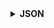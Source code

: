 <details>
  <summary><strong> JSON </strong></summary>
  
JSON là viết tắt của "JavaScript Object Notation" (Ghi chú về Đối tượng JavaScript). Đây là **một định dạng truyền tải dữ liệu** phổ biến trong lập trình và giao tiếp giữa các máy chủ và trình duyệt web, cũng như giữa các hệ thống khác nhau.
  
JSON được thiết kế để dễ đọc và dễ viết cho con người, cũng như dễ dàng để phân tích và tạo ra cho máy tính. Nó sử dụng một cú pháp nhẹ dựa trên cặp key - value, tương tự như các đối tượng và mảng trong JavaScript. 
  
Mỗi **đối tượng** JSON bao gồm một tập hợp các cặp **"key" và "value"**, trong khi mỗi mảng **JSON** là một **tập hợp các giá trị**.

Ví dụ một object (đối tượng)
```c
{ 
  "name": "John Doe",
  "age": 30,
  "city": "New York",
  "isStudent": false,
  "grades": [85, 90, 78]
}
```

<details>
<summary><strong> Các thao tác của JSON </strong></summary>
  
<details>
<summary><strong> Các kiểu dữ liệu của JSON </strong></summary>

```c
typedef enum {
JSON_NULL,
JSON_BOOLEAN,
JSON_NUMBER,
JSON_STRING,
JSON_ARRAY,
JSON_OBJECT
} JsonType;
```
    
  Trong JSON có thể chứa nhiều kiểu dữ liệu như **null, boolean, number, string, array, object** nên ta sử dụng enum để **tạo danh sách các kiểu dữ liệu nhằm phân loại và xử lý dữ liệu đúng cách** trong quá trình phân tích cú pháp (parse) hoặc truy xuất giá trị.

```c
typedef struct JsonValue {
    JsonType type;
    union {
        int boolean;
        double number;
        char *string;
        struct {
            struct JsonValue *values;
            size_t count;
        } array;
        struct {
            char **keys;
            struct JsonValue *values;
            size_t count;
        } object;
    } value;
} JsonValue;
```

Cấu trúc `JsonValue` sử dụng **struct** kết hợp với **union** để lưu trữ các **kiểu dữ liệu khác nhau trong cùng một vùng nhớ**, giúp tiết kiệm bộ nhớ. Biến `type` có kiểu `JsonType` dùng để xác định kiểu dữ liệu mà `value` đang lưu trữ.

Đối với **kiểu mảng** (`JSON_ARRAY`), các phần tử được lưu trong một mảng các `JsonValue`, cho phép mỗi phần tử có thể mang **kiểu dữ liệu khác nhau** (không giống như mảng thông thường chỉ chứa một kiểu dữ liệu cố định). Biến `count` lưu số lượng phần tử trong mảng.

Đối với **kiểu đối tượng** (`JSON_OBJECT`), dữ liệu được lưu dưới dạng các cặp key–value:

 +   `keys` là mảng các chuỗi ký tự (`char **`), luôn là kiểu chuỗi (string),

 +   `values` là mảng các `JsonValue`, cho phép lưu trữ các kiểu dữ liệu khác nhau cho từng key,

 +   `count` là số lượng cặp key–value trong đối tượng.

</details>






<details>
<summary><strong> Hàm bỏ qua khoảng trắng </strong></summary>

```c
static void skip_whitespace(const char **json) {
    while (isspace(**json)) {
        (*json)++;
    }
}
```

Hàm `skip_whitespace` dùng để bỏ qua các ký tự **khoảng trắng (whitespace)** trong chuỗi JSON đầu vào.
+ Tham số `const char **json` là con trỏ đến chuỗi JSON cần phân tích, cho phép hàm thay đổi vị trí con trỏ gốc từ hàm gọi.
+ Trong vòng lặp `while`, hàm `isspace(**json)` kiểm tra ký tự hiện tại có phải là ký tự trắng như `' '`, `'\t'`, `'\n'`, `'\r'` hay không.
+ Nếu có, con trỏ chuỗi sẽ được tăng lên `(*json)++`, tức là tiến sang ký tự kế tiếp.
+ Vòng lặp tiếp tục cho đến khi gặp ký tự không phải khoảng trắng, giúp loại bỏ tất cả ký tự trắng ở đầu chuỗi.
  
</details>


  



<details>
<summary><strong> Hàm phân tích NULL </strong></summary>

```c
JsonValue *parse_null(const char **json) {
    skip_whitespace(json);
    if (strncmp(*json, "null", 4) == 0) {
        JsonValue *value = (JsonValue *) malloc(sizeof(JsonValue));
        value->type = JSON_NULL;
        *json += 4;
        return value;
    }
    return NULL;
}
```

Hàm `parse_null` dùng để phân tích và xử lý giá trị null trong chuỗi JSON.

1.  `skip_whitespace(json)`: Gọi hàm phụ để bỏ qua các ký tự khoảng trắng ở đầu chuỗi, đảm bảo con trỏ trỏ đúng vào phần dữ liệu có ý nghĩa.
2.  `strncmp(*json, "null", 4) == 0`: So sánh 4 ký tự đầu tiên của chuỗi hiện tại với chuỗi "null". Nếu khớp, tức là gặp giá trị null trong JSON.
+  Khi đó khởi tạo đối tượng `JsonValue`, cấp phát bộ nhớ cho một `JsonValue` mới
+  Gán kiểu dữ liệu là `JSON_NULL`.
+  Sau đó di chuyển con trỏ chuỗi `*json` tiến 4 ký tự (bỏ qua chữ `"null"`).
+  Trả về đối tượng `JsonValue` đã khởi tạo.
3.  Nếu không khớp `"null"`, hàm trả về **NULL**, tức là không phải giá trị `null` hợp lệ tại vị trí đó.

</details>



<details>
<summary><strong> Hàm phân tích boolean </strong></summary>

```c
JsonValue *parse_boolean(const char **json) {
    skip_whitespace(json);
    JsonValue *value = (JsonValue *) malloc(sizeof(JsonValue));
    if (strncmp(*json, "true", 4) == 0) {
        value->type = JSON_BOOLEAN;
        value->value.boolean = true;
        *json += 4;
    } else if (strncmp(*json, "false", 5) == 0) {
        value->type = JSON_BOOLEAN;
        value->value.boolean = false;
        *json += 5;
    } else {
        free(value);
        return NULL;
    }
    return value;
}
```

Hàm `parse_boolean` dùng để phân tích và xử lý giá trị `boolean` (`true` hoặc `false`) trong chuỗi JSON.

1.  `skip_whitespace(json)`: Gọi hàm phụ để bỏ qua các ký tự khoảng trắng ở đầu chuỗi, đảm bảo con trỏ trỏ đúng vào phần dữ liệu có ý nghĩa.
2.   Cấp phát bộ nhớ cho `JsonValue` mới để lưu trữ giá trị boolean.
3.  So sánh với `"true"`, nếu chuỗi bắt đầu bằng `"true"`, gán type là `JSON_BOOLEAN` và `value.boolean = true`. Dịch con trỏ `*json` thêm 4 ký tự để vượt qua `"true"`.
4.  So sánh với `"false"`, nếu chuỗi bắt đầu bằng `"false"`, gán type là `JSON_BOOLEAN` và `value.boolean = false`. Dịch con trỏ JSON thêm 5 ký tự để vượt qua "false".
5.  Nếu không phải `"true"` hay `"false"` thì giải phóng bộ nhớ đã cấp phát và trả về `NULL` để báo lỗi phân tích cú pháp.
6.  Trả về con trỏ `JsonValue` đã được phân tích thành công.

</details>



<details>
<summary><strong> Hàm phân tích số liệu </strong></summary>

```c
JsonValue *parse_number(const char **json) {
    skip_whitespace(json);
    char *end;


    double num = strtod(*json, &end);
    if (end != *json) {
        JsonValue *value = (JsonValue *) malloc(sizeof(JsonValue));
        value->type = JSON_NUMBER;
        value->value.number = num;
        *json = end;
        return value;
    }
    return NULL;
}
```

Hàm `parse_number` dùng để **phân tích và xử lý số** trong chuỗi JSON, bao gồm số nguyên, số thực, và số mũ
1.


</details>



<details>
<summary><strong> 000 </strong></summary>


</details>





</details>

</details>
